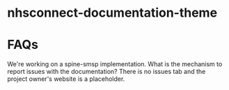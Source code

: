 # nhsconnect-documentation-theme

# FAQs
We're working on a spine-smsp implementation. What is the mechanism to report issues with the documentation? There is no issues tab and the project owner's website is a placeholder.
